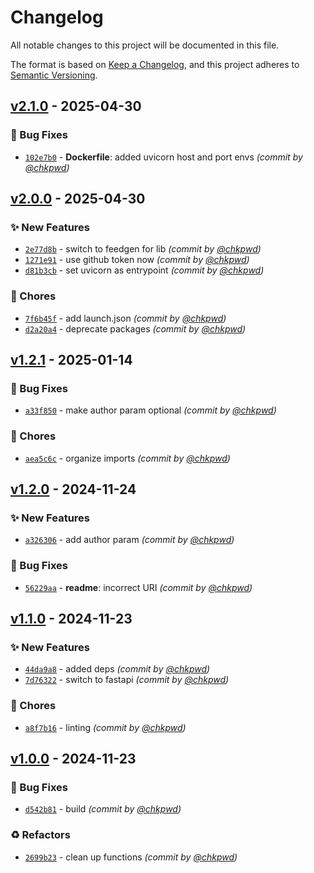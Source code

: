 # Changelog
All notable changes to this project will be documented in this file.

The format is based on [Keep a Changelog](https://keepachangelog.com/en/1.0.0/),
and this project adheres to [Semantic Versioning](https://semver.org/spec/v2.0.0.html).

## [v2.1.0] - 2025-04-30
### :bug: Bug Fixes
- [`102e7b0`](https://github.com/chkpwd/diff2rss/commit/102e7b011f1bee89e01a764bdf0e1764d3a53542) - **Dockerfile**: added uvicorn host and port envs *(commit by [@chkpwd](https://github.com/chkpwd))*


## [v2.0.0] - 2025-04-30
### :sparkles: New Features
- [`2e77d8b`](https://github.com/chkpwd/diff2rss/commit/2e77d8b70214c2da00cf165abb6cbcb9f859a770) - switch to feedgen for lib *(commit by [@chkpwd](https://github.com/chkpwd))*
- [`1271e91`](https://github.com/chkpwd/diff2rss/commit/1271e910f6863276456b9f81367b5372f72fe149) - use github token now *(commit by [@chkpwd](https://github.com/chkpwd))*
- [`d81b3cb`](https://github.com/chkpwd/diff2rss/commit/d81b3cb78a0744e6ecedb505b1982b41aa0bb81f) - set uvicorn as entrypoint *(commit by [@chkpwd](https://github.com/chkpwd))*

### :wrench: Chores
- [`7f6b45f`](https://github.com/chkpwd/diff2rss/commit/7f6b45f2a46d2d0677969e25f4ac1731677d38c6) - add launch.json *(commit by [@chkpwd](https://github.com/chkpwd))*
- [`d2a20a4`](https://github.com/chkpwd/diff2rss/commit/d2a20a415664737209538bcef3a753c2f1cc8c0e) - deprecate packages *(commit by [@chkpwd](https://github.com/chkpwd))*


## [v1.2.1] - 2025-01-14
### :bug: Bug Fixes
- [`a33f850`](https://github.com/chkpwd/diff2rss/commit/a33f850b3f1c358c4a72a7e64d4d6d410c9dce69) - make author param optional *(commit by [@chkpwd](https://github.com/chkpwd))*

### :wrench: Chores
- [`aea5c6c`](https://github.com/chkpwd/diff2rss/commit/aea5c6c8e54032c94259bf3ad4da819e750c452a) - organize imports *(commit by [@chkpwd](https://github.com/chkpwd))*


## [v1.2.0] - 2024-11-24
### :sparkles: New Features
- [`a326306`](https://github.com/chkpwd/diff2rss/commit/a326306cfe88282509d4e3e43978c82e4a66e34f) - add author param *(commit by [@chkpwd](https://github.com/chkpwd))*

### :bug: Bug Fixes
- [`56229aa`](https://github.com/chkpwd/diff2rss/commit/56229aa207a24d086b2d1c694fa4a6d23e9c01d5) - **readme**: incorrect URI *(commit by [@chkpwd](https://github.com/chkpwd))*


## [v1.1.0] - 2024-11-23
### :sparkles: New Features
- [`44da9a8`](https://github.com/chkpwd/diff2rss/commit/44da9a8d90c1d2c45164df63a756954998f008bb) - added deps *(commit by [@chkpwd](https://github.com/chkpwd))*
- [`7d76322`](https://github.com/chkpwd/diff2rss/commit/7d76322feee6101177b81ec4e0e6d760b7f8a524) - switch to fastapi *(commit by [@chkpwd](https://github.com/chkpwd))*

### :wrench: Chores
- [`a8f7b16`](https://github.com/chkpwd/diff2rss/commit/a8f7b167a5b467d01b18a1ed29ed518297be84d7) - linting *(commit by [@chkpwd](https://github.com/chkpwd))*


## [v1.0.0] - 2024-11-23
### :bug: Bug Fixes
- [`d542b81`](https://github.com/chkpwd/diff2rss/commit/d542b811724df7da0842214e769944dbd03411fd) - build *(commit by [@chkpwd](https://github.com/chkpwd))*

### :recycle: Refactors
- [`2699b23`](https://github.com/chkpwd/diff2rss/commit/2699b239d177ea2cc79dc0e8cca16d2b8a0a4363) - clean up functions *(commit by [@chkpwd](https://github.com/chkpwd))*

[v1.0.0]: https://github.com/chkpwd/diff2rss/compare/v0.3.0...v1.0.0
[v1.1.0]: https://github.com/chkpwd/diff2rss/compare/v1.0.0...v1.1.0
[v1.2.0]: https://github.com/chkpwd/diff2rss/compare/v1.1.0...v1.2.0
[v1.2.1]: https://github.com/chkpwd/diff2rss/compare/v1.2.0...v1.2.1
[v2.0.0]: https://github.com/chkpwd/diff2rss/compare/v1.2.1...v2.0.0
[v2.1.0]: https://github.com/chkpwd/diff2rss/compare/v2.0.0...v2.1.0
